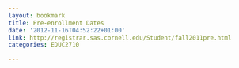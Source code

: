 ```yaml
---
layout: bookmark
title: Pre-enrollment Dates
date: '2012-11-16T04:52:22+01:00'
link: http://registrar.sas.cornell.edu/Student/fall2011pre.html
categories: EDUC2710

---
```


